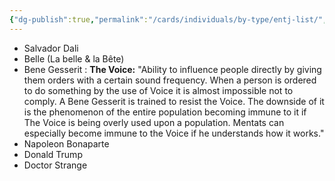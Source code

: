 ```yaml
---
{"dg-publish":true,"permalink":"/cards/individuals/by-type/entj-list/","created":"2022-12-22T23:41:43.886+01:00","updated":"2023-01-12T15:03:35.674+01:00"}
---
```



- Salvador Dali
- Belle (La belle & la Bête)
- Bene Gesserit : **The Voice:** "Ability to influence people directly by giving them orders with a certain sound frequency. When a person is ordered to do something by the use of Voice it is almost impossible not to comply. A Bene Gesserit is trained to resist the Voice. The downside of it is the phenomenon of the entire population becoming immune to it if The Voice is being overly used upon a population. Mentats can especially become immune to the Voice if he understands how it works."
- Napoleon Bonaparte 
- Donald Trump
- Doctor Strange 